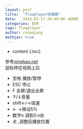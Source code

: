 ```yaml
---
layout: post
title:  "flowplayer快捷键"
date:   2018-01-17 20:49:00 +0800
categories: 软件
tags: flowplayer
author: cndaqiang
mathjax: true
---
```

* content
{:toc}

参考[ninghao.net](https://ninghao.net/video/1063)<br>
鼠标停在视频上后
- 空格 播放/暂停
- ESC 停止
- F 全屏/退出全屏
- ↑/↓音量
- shift←/→倍速
- ← →移动5%
- 数字n 调到0.n处
- 点 ,调整前播放位置
